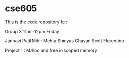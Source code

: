 # cse605
This is the code repository for:

Group 3 11am-12pm Friday
 
Janhavi Patil 
Mihir Mehta 
Shreyas Chavan 
Scott Florentino
 
Project 1 : Malloc and free in scoped memory
